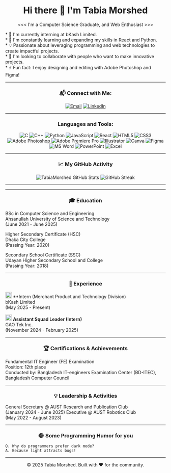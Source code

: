 <h1 align="center">Hi there 👋 I'm Tabia Morshed</h1>

<p align="center">
  <<< I'm a Computer Science Graduate, and Web Enthusiast >>>
</p>
<p align="left">
* 🔭 I'm currently interning at bKash Limited.<br>
* 🌱 I'm constantly learning and expanding my skills in React and Python.<br>
* 💡 Passionate about leveraging programming and web technologies to create impactful projects.<br>
* 👯 I'm looking to collaborate with people who want to make innovative projects.<br>
* ⚡ Fun fact: I enjoy designing and editing with Adobe Photoshop and Figma!
</p>

---

<h3 align="center">📬 Connect with Me:</h3>
<p align="center">
  <a href="mailto:tabiamorshed@gmail.com"><img src="https://img.shields.io/badge/Email-D14836?style=for-the-badge&logo=gmail&logoColor=white" alt="Email" /></a>
  <a href="https://www.linkedin.com/in/tabiamorshed" target="_blank"><img src="https://img.shields.io/badge/LinkedIn-0077B5?style=for-the-badge&logo=linkedin&logoColor=white" alt="LinkedIn" /></a>
</p>

---

<h3 align="center">Languages and Tools:</h3>
<p align="center">
  <img src="https://img.shields.io/badge/C-00599C?style=for-the-badge&logo=c&logoColor=white" alt="C" />
  <img src="https://img.shields.io/badge/C%2B%2B-00599C?style=for-the-badge&logo=c%2B%2B&logoColor=white" alt="C++" />
  <img src="https://img.shields.io/badge/Python-3776AB?style=for-the-badge&logo=python&logoColor=white" alt="Python" />
  <img src="https://img.shields.io/badge/JavaScript-F7DF1E?style=for-the-badge&logo=javascript&logoColor=black" alt="JavaScript" />
  <img src="https://img.shields.io/badge/React-61DAFB?style=for-the-badge&logo=react&logoColor=black" alt="React" />
  <img src="https://img.shields.io/badge/HTML5-E34F26?style=for-the-badge&logo=html5&logoColor=white" alt="HTML5" />
  <img src="https://img.shields.io/badge/CSS3-1572B6?style=for-the-badge&logo=css3&logoColor=white" alt="CSS3" />
  <img src="https://img.shields.io/badge/Adobe%20Photoshop-31A8FF?style=for-the-badge&logo=adobe%20photoshop&logoColor=white" alt="Adobe Photoshop" />
  <img src="https://img.shields.io/badge/Adobe%20Premiere%20Pro-9999FF?style=for-the-badge&logo=adobe%20premiere%20pro&logoColor=white" alt="Adobe Premiere Pro" />
  <img src="https://img.shields.io/badge/Illustrator-FF9A00?style=for-the-badge&logo=adobe%20illustrator&logoColor=white" alt="Illustrator" />
  <img src="https://img.shields.io/badge/Canva-00C4CC?style=for-the-badge&logo=canva&logoColor=white" alt="Canva" />
  <img src="https://img.shields.io/badge/Figma-F24E1E?style=for-for-the-badge&logo=figma&logoColor=white" alt="Figma" />
  <img src="https://img.shields.io/badge/Microsoft%20Word-2B579A?style=for-the-badge&logo=microsoft-word&logoColor=white" alt="MS Word" />
  <img src="https://img.shields.io/badge/Microsoft%20PowerPoint-B7472A?style=for-the-badge&logo=microsoft-powerpoint&logoColor=white" alt="PowerPoint" />
  <img src="https://img.shields.io/badge/Microsoft%20Excel-217346?style=for-the-badge&logo=microsoft-excel&logoColor=white" alt="Excel" />
</p>

---

<h3 align="center">📈 My GitHub Activity</h3>
<p align="center">
  <img src="https://github-readme-stats.vercel.app/api?username=TabiaMorshed&show_icons=true&theme=radical&include_all_commits=true&count_private=true&line_height=25" alt="TabiaMorshed GitHub Stats" />
  <img src="https://github-readme-streak-stats.herokuapp.com/?user=TabiaMorshed&theme=dark&background=0D1117&border=1F2022&title_color=BB86FC&icon_color=C9D1D9&text_color=BB86FC&hide_border=true&ring_color=BB86FC" alt="GitHub Streak" />
</p>

---


---

<h3 align="center">🎓 Education</h3>
<p align="left">
BSc in Computer Science and Engineering<br>
    Ahsanullah University of Science and Technology<br>
    (June 2021 - June 2025)

Higher Secondary Certificate (HSC)<br>
    Dhaka City College<br>
    (Passing Year: 2020)

Secondary School Certificate (SSC)<br>
    Udayan Higher Secondary School and College<br>
    (Passing Year: 2018)
</p>

---

<h3 align="center">💼 Experience</h3>
<p align="left">
 <img src="https://img.shields.io/badge/bKash-E2136E?style=for-the-badge&logo=bkash&logoColor=white" alt="bKash icon" height="20"/> **Intern (Merchant Product and Technology Division)<br>
    bKash Limited<br>
    (May 2025 - Present)

 <img src="https://img.shields.io/badge/GAO%20Tek%20Inc.-005A9C?style=for-the-badge" alt="GAO Tek Inc. icon" height="20"/> **Assistant Squad Leader (Intern)**<br>
    GAO Tek Inc.<br>
   (November 2024 - February 2025)
</p>

---

<h3 align="center">🏆 Certifications & Achievements</h3>
<p align="left">
 Fundamental IT Engineer (FE) Examination<br>
    Position: 12th place<br>
    Conducted by: Bangladesh IT-engineers Examination Center (BD-ITEC), Bangladesh Computer Council
</p>

---

<h3 align="center">💡 Leadership & Activities</h3>
<p align="left">
 General Secretary @ AUST Research and Publication Club<br>
    (January 2024 - June 2025)
 Executive @ AUST Robotics Club<br>
    (May 2022 - August 2023)
</p>

---

<h3 align="center">😂 Some Programming Humor for you</h3>
<pre><code>Q. Why do programmers prefer dark mode?
A. Because light attracts bugs!
</code></pre>

---

<p align="center">
  © 2025 Tabia Morshed. Built with ❤️ for the community.
</p>
